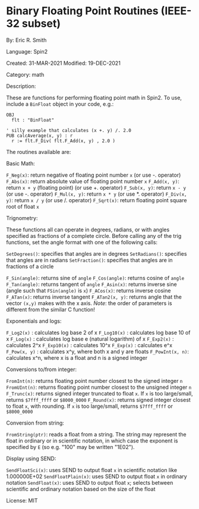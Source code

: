 
# Binary Floating Point Routines (IEEE-32 subset) 

By: Eric R. Smith

Language: Spin2

Created:  31-MAR-2021
Modified: 19-DEC-2021

Category: math

Description:

These are functions for performing floating point math in Spin2. To use, include a `BinFloat` object in your code, e.g.:
```
OBJ
  flt : "BinFloat"

' silly example that calculates (x +. y) /. 2.0
PUB calcAverage(x, y) : r
  r := flt.F_Div( flt.F_Add(x, y) , 2.0 )
```

The routines available are:

Basic Math:

`F_Neg(x)`:    return negative of floating point number `x`  (or use -. operator)
`F_Abs(x)`:    return absolute value of floating point number `x` 
`F_Add(x, y)`: return `x + y` (floating point) (or use +. operator)
`F_Sub(x, y)`: return `x - y`                  (or use -. operator)
`F_Mul(x, y)`: return `x * y`                  (or use *. operator)
`F_Div(x, y)`: return `x / y`                  (or use /. operator)
`F_Sqrt(x)`:   return floating point square root of float `x`


Trignometry:

These functions all can operate in degrees, radians, or with angles specified as fractions of a complete circle. Before calling any of the trig functions, set the angle format with one of the following calls:

`SetDegrees()`:  specifies that angles are in degrees
`SetRadians()`:  specifies that angles are in radians
`SetFraction()`: specifies that angles are in fractions of a circle

`F_Sin(angle)`:  returns sine of `angle`
`F_Cos(angle)`:  returns cosine of `angle`
`F_Tan(angle)`:  returns tangent of `angle`
`F_Asin(x)`:     returns inverse sine (angle such that `FSin(angle)` is `x`)
`F_ACos(x)`:     returns inverse cosine
`F_ATan(x)`:     returns inverse tangent
`F_ATan2(x, y)`: returns angle that the vector `(x,y)` makes with the x axis. *Note*: the order of parameters is different from the similar C function!

Exponentials and logs:

`F_Log2(x)`    : calculates log base 2 of x
`F_Log10(x)`   : calculates log base 10 of x
`F_Log(x)`     : calculates log base e (natural logarithm) of x
`F_Exp2(x)`    : calculates 2^x
`F_Exp10(x)`   : calculates 10^x
`F_Exp(x)`     : calculates e^x
`F_Pow(x, y)`  : calculates x^y, where both x and y are floats
`F_PowInt(x, n)`: calculates x^n, where x is a float and n is a signed integer

Conversions to/from integer:

`FromInt(n)`:   returns floating point number closest to the signed integer `n`
`FromUInt(n)`:  returns floating point number closest to the unsigned integer `n`
`F_Trunc(x)`:    returns signed integer truncated to float `x`. If `x` is too large/small, returns `$7fff_ffff` or `$8000_0000`
`F_Round(x)`:    returns signed integer closest to float `x`, with rounding. If `x` is too large/small, returns `$7fff_ffff` or `$8000_0000`

Conversion from string:

`FromString(ptr)`: reads a float from a string. The string may represent the float in ordinary or in scientific notation, in which case the exponent is specified by `E` (so e.g. "100" may be written "1E02").

Display using SEND:

`SendFloatSci(x)`:   uses SEND to output float `x` in scientific notation like 1.000000E+02
`SendFloatPlain(x)`: uses SEND to output float `x` in ordinary notation
`SendFloat(x)`:      uses SEND to output float `x`; selects between scientific and ordinary notation based on the size of the float

License: MIT
